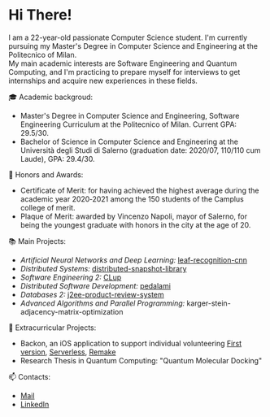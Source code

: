 # Hi There!
I am a 22-year-old passionate Computer Science student. I'm currently pursuing my Master's Degree in Computer Science and Engineering at the Politecnico of Milan.  
My main academic interests are Software Engineering and Quantum Computing, and I'm practicing to prepare myself for interviews to get internships and acquire new experiences in these fields.  

🎓 Academic backgroud:
* Master's Degree in Computer Science and Engineering, Software Engineering Curriculum at the Politecnico of Milan. Current GPA: 29.5/30.
* Bachelor of Science in Computer Science and Engineering at the Università degli Studi di Salerno (graduation date: 2020/07, 110/110 cum Laude), GPA: 29.4/30.

🏅 Honors and Awards:
* Certificate of Merit: for having achieved the highest average during the academic year 2020‐2021 among the 150 students of the Camplus college of merit.
* Plaque of Merit: awarded by Vincenzo Napoli, mayor of Salerno, for being the youngest graduate with honors in the city at the age of 20.

📚 Main Projects:  
* _Artificial Neural Networks and Deep Learning:_ [leaf-recognition-cnn](https://codalab.lisn.upsaclay.fr/competitions/226)
* _Distributed Systems:_ [distributed-snapshot-library](https://github.com/triuzzi/distributed-snapshot-library)
* _Software Engineering 2:_ [CLup](https://github.com/triuzzi/CLup)
* _Distributed Software Development:_ [pedalami](https://github.com/pedalami/pedalami)
* _Databases 2:_ [j2ee-product-review-system](https://github.com/triuzzi/j2ee-product-review-system)
* _Advanced Algorithms and Parallel Programming:_ karger-stein-adjacency-matrix-optimization

📌 Extracurricular Projects:
* Backon, an iOS application to support individual volunteering [First version](https://github.com/triuzzi/BackOn), [Serverless](https://github.com/triuzzi/ServerlessBackOn), [Remake](https://github.com/triuzzi/BackOnReloaded)
* Research Thesis in Quantum Computing: "Quantum Molecular Docking"

📫 Contacts:
* [Mail](mailto:emanueletriuzzigmail.com)
* [LinkedIn](https://www.linkedin.com/in/etriuzzi/)
